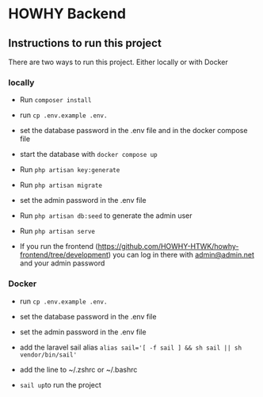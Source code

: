 
# HOWHY Backend

## Instructions to run this project

There are two ways to run this project. Either locally or with Docker

### locally

- Run `composer install`
- run `cp .env.example .env.`
- set the database password in the .env file and in the docker compose file
- start the database with `docker compose up`
- Run `php artisan key:generate`
- Run `php artisan migrate`
- set the admin password in the .env file
- Run `php artisan db:seed` to generate the admin user
- Run `php artisan serve`

- If you run the frontend (https://github.com/HOWHY-HTWK/howhy-frontend/tree/development) you can log in there with admin@admin.net and your admin password

### Docker

- run `cp .env.example .env.`
- set the database password in the .env file
- set the admin password in the .env file

- add the laravel sail alias `alias sail='[ -f sail ] && sh sail || sh vendor/bin/sail'`
- add the line to  ~/.zshrc or ~/.bashrc
- `sail up`to run the project
